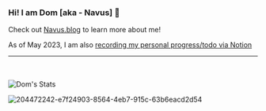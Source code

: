 ### Hi! I am Dom [aka - Navus] 👋

Check out [Navus.blog](https://Navus.blog) to learn more about me! 

As of May 2023, I am also [recording my personal progress/todo via Notion](https://grateful-secure-2d0.notion.site/6b8cabd87b124de3b031259aa861f79e?v=03ee62d0e832495997c6a4484810a3e8)

-----
<br/><br/>
![Dom's Stats](https://github-readme-stats.vercel.app/api?username=Navusas&theme=midnight-purple&show_icons=true&count_private=true)

![204472242-e7f24903-8564-4eb7-915c-63b6eacd2d54](https://user-images.githubusercontent.com/32360417/204472436-c1e56fd7-db48-4e62-957d-ad7694125f48.png)
